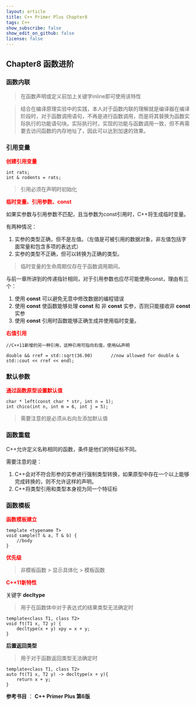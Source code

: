 ```yaml
---
layout: article
title: C++ Primer Plus Chapter8
tags: C++
show_subscribe: false
show_edit_on_github: false
license: false
---
```


<!--more-->

## Chapter8 函数进阶



### 函数内联

> 在函数声明或定义前加上关键字inline即可使用该特性

> 结合在编译原理实验中的实践，本人对于函数内联的理解就是编译器在编译阶段时，对于函数调用语句，不再是进行函数调用，而是将其替换为函数实际执行的功能语句块。实际执行时，实现的功能与函数调用一致，但不再需要去访问函数的内存地址了，因此可以达到加速的效果。



### 引用变量

<b><font color = red>创建引用变量</font></b>

```
int rats;
int & rodents = rats;
```

> 引用必须在声明时初始化



<b><font color = red>临时变量、引用参数、const</font></b>

如果实参数与引用参数不匹配，且当参数为const引用时，C++将生成临时变量。

有两种情况：

1. 实参的类型正确，但不是左值。（左值是可被引用的数据对象，非左值包括字面常量和包含多项的表达式）
2. 实参的类型不正确，但可以转换为正确的类型。

> 临时变量的生命周期仅存在于函数调用期间。



与前一章所讲到的传递指针相同，对于引用参数也应尽可能使用const，理由有三个：

1. 使用 **const** 可以避免无意中修改数据的编程错误
2. 使用 **const** 使函数能够处理 **const** 和 非 **const** 实参，否则只能接收非 **const** 实参
3. 使用 **const** 引用时函数能够正确生成并使用临时变量。



<b><font color = red>右值引用</font></b>

```
//C++11新增的另一种引用，这种引用可指向右值，使用&&声明

double && rref = std::sqrt(36.00)		//now allowed for double &
std::cout << rref << endl;
```



### 默认参数

<b><font color = red>通过函数原型设置默认值</font></b>

```
char * left(const char * str, int n = 1);
int chico(int n, int m = 6, int j = 5);
```

> 需要注意的是必须从右向左添加默认值



### 函数重载

C++允许定义名称相同的函数，条件是他们的特征标不同。

需要注意的是：

1. C++会对不符合形参的实参进行强制类型转换，如果原型中存在一个以上能够完成转换的，则不允许这样的声明。
2. C++将类型引用和类型本身视为同一个特征标



### 函数模板

<b><font color = red>函数模板建立</font></b>

```
template <typename T>
void sample(T & a, T & b) {
	//body
}
```



<b><font color = red>优先级</font></b>

> 非模板函数 > 显示具体化 > 模板函数



<b><font color = red>C++11新特性</font></b>

关键字 **decltype**

> 用于在函数体中对于表达式的结果类型无法确定时

```
template<class T1, class T2>
void ft(T1 x, T2 y) {
	decltype(x + y) xpy = x + y;
}
```



 **后置返回类型**

> 用于对于函数返回类型无法确定时

```
template<class T1, class T2>
auto ft(T1 x, T2 y) -> decltype(x + y){
	return x + y;
}
```



**参考书目** ： **C++ Primer Plus 第6版**





